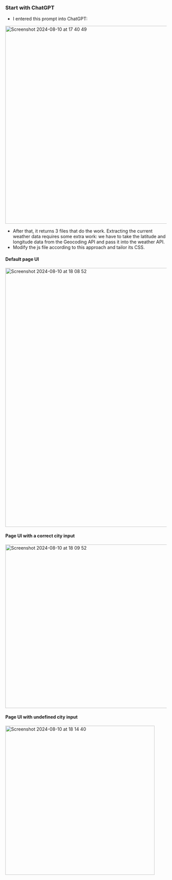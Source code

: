 ### Start with ChatGPT
- I entered this prompt into ChatGPT:
<img width="618" alt="Screenshot 2024-08-10 at 17 40 49" src="https://github.com/user-attachments/assets/a98a6604-b404-4c14-817f-0831388afb8e">

- After that, it returns 3 files that do the work. Extracting the current weather data requires some extra work: we have to take the latitude and longitude data from the Geocoding API and pass it into the weather API.
- Modify the js file according to this approach and tailor its CSS.
#### Default page UI
<img width="809" alt="Screenshot 2024-08-10 at 18 08 52" src="https://github.com/user-attachments/assets/6b1cdb96-c378-4141-b200-380147a82d8c">
<h4>Page UI with a correct city input</h4>
<img width="511" alt="Screenshot 2024-08-10 at 18 09 52" src="https://github.com/user-attachments/assets/00bbab72-ce94-4dcf-b68d-87e9a3802a62">
<h4>Page UI with undefined city input</h4>
<img width="466" alt="Screenshot 2024-08-10 at 18 14 40" src="https://github.com/user-attachments/assets/60bdc2c1-109e-4413-bd7a-bad905a96e32">
